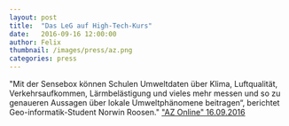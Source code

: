```yaml
---
layout: post
title:  "Das LeG auf High-Tech-Kurs"
date:   2016-09-16 12:00:00
author: Felix
thumbnail: /images/press/az.png
categories: press
---
```

"Mit der Sensebox können Schulen Umweltdaten über Klima, Luftqualität, Verkehrsaufkommen, Lärmbelästigung und vieles mehr messen und so zu genaueren Aussagen über lokale Umweltphänomene beitragen“, berichtet Geo-informatik-Student Norwin Roosen."
<a href="http://www.az-online.de/uelzen/stadt-uelzen/high-tech-kurs-6753118.html">"AZ Online" 16.09.2016</a>
